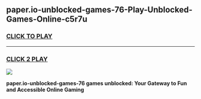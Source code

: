 
## paper.io-unblocked-games-76-Play-Unblocked-Games-Online-c5r7u
<h3>
<a href="https://premium76.site?title=paper.io-unblocked-games-76&ref=25A">CLICK TO PLAY</a></h3>
<hr>

<h3>
<a href="https://premium76.site?title=paper.io-unblocked-games-76&ref=25A">CLICK 2 PLAY</a>
  
</h3>

<a href="https://premium76.site?title=paper.io-unblocked-games-76&ref=25A"><img src="https://clearcache.store/games.png"></a>


**paper.io-unblocked-games-76 games unblocked: Your Gateway to Fun and Accessible Online Gaming**

